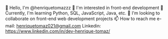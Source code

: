 👋 Hello, I'm @henriquetomazzz
👀 I'm interested in front-end development
🌱 Currently, I'm learning Python, SQL, JavaScript, Java, etc.
💞️ I'm looking to collaborate on front-end web development projects
📫 How to reach me
  e-mail: henriquetomaz021@gmail.com
  Linkedin: https://www.linkedin.com/in/dev-henrique-tomaz/
